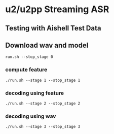 # u2/u2pp Streaming ASR 

## Testing with Aishell Test Data

## Download wav and model

```
run.sh --stop_stage 0
```

### compute feature

```
./run.sh --stage 1 --stop_stage 1
```

### decoding using feature

```
./run.sh --stage 2 --stop_stage 2
```

### decoding using wav


```
./run.sh --stage 3 --stop_stage 3
```

